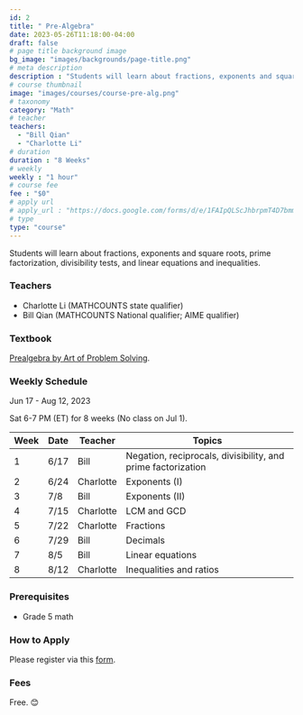 ```yaml
---
id: 2
title: " Pre-Algebra"
date: 2023-05-26T11:18:00-04:00
draft: false
# page title background image
bg_image: "images/backgrounds/page-title.png"
# meta description
description : "Students will learn about fractions, exponents and square roots, prime factorization, divisibility tests, and linear equations and inequalities."
# course thumbnail
image: "images/courses/course-pre-alg.png"
# taxonomy
category: "Math"
# teacher
teachers:
  - "Bill Qian"
  - "Charlotte Li"
# duration
duration : "8 Weeks"
# weekly
weekly : "1 hour"
# course fee
fee : "$0"
# apply url
# apply_url : "https://docs.google.com/forms/d/e/1FAIpQLScJhbrpmT4D7bmmWS-SxtIcm6NyngImbRl7m6QWbmQjjixZag/viewform"
# type
type: "course"
---
```


Students will learn about fractions, exponents and square roots, prime factorization, divisibility tests, and linear equations and inequalities.

### Teachers

* Charlotte Li (MATHCOUNTS state qualifier)
* Bill Qian (MATHCOUNTS National qualifier; AIME qualifier)

### Textbook 
[Prealgebra by Art of Problem Solving](https://artofproblemsolving.com/store/item/prealgebra).

### Weekly Schedule

Jun 17 - Aug 12, 2023

Sat 6-7 PM (ET) for 8 weeks (No class on Jul 1).

|Week   |Date    | Teacher   | Topics
|-------|--------|-----------|--------------
|1      |6/17    | Bill      | Negation, reciprocals, divisibility, and prime factorization
|2      |6/24    | Charlotte | Exponents (I)
|3      |7/8     | Bill      | Exponents (II)
|4      |7/15    | Charlotte | LCM and GCD
|5      |7/22    | Charlotte | Fractions
|6      |7/29    | Bill      | Decimals
|7      |8/5     | Bill      | Linear equations
|8      |8/12    | Charlotte | Inequalities and ratios


### Prerequisites

* Grade 5 math

### How to Apply

Please register via this [form](https://google.com).

### Fees

Free. 😊

